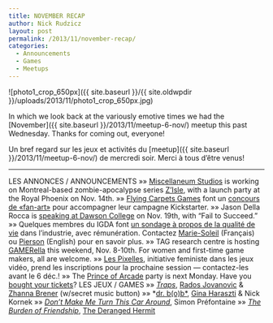 ```yaml
---
title: NOVEMBER RECAP
author: Nick Rudzicz
layout: post
permalink: /2013/11/november-recap/
categories:
  - Announcements
  - Games
  - Meetups
---
```

![photo1_crop_650px]({{ site.baseurl }}/{{ site.oldwpdir }}/uploads/2013/11/photo1_crop_650px.jpg)



In which we look back at the variously emotive times we had the [November]({{ site.baseurl }}/2013/11/meetup-6-nov/) meetup this past Wednesday.
Thanks for coming out, everyone!



Un bref regard sur les jeux et activit&eacute;s du [meetup]({{ site.baseurl }}/2013/11/meetup-6-nov/) de mercredi soir.
Merci &agrave; tous d&#8217;&ecirc;tre venus!


---
LES ANNONCES / ANNOUNCEMENTS
 &raquo;&raquo; [Miscellaneum Studios](https://www.facebook.com/miscellaneumstudios) is working on Montreal-based zombie-apocalypse series [Z&#8217;Isle](http://facebook.com/zisleseries), with a launch party at the Royal Phoenix on Nov. 14th.
 &raquo;&raquo; [Flying Carpets Games](http://flyingcarpetsgames.com/) font un [concours de &laquo;fan-art&raquo;](http://flyingcarpetsgames.com/2013/11/05/the-girl-and-the-robot-fan-art-contest/) pour accompagner leur campagne Kickstarter.
 &raquo;&raquo; Jason Della Rocca is [speaking at Dawson College](https://jason-dellarocca.eventbrite.ca/?fb_action_ids=1411385449079212) on Nov. 19th, with &#8220;Fail to Succeed.&#8221;
 &raquo;&raquo; Quelques membres du IGDA font [un sondage &agrave; propos de la qualit&eacute; de vie](http://gameqol.org/) dans l&#8217;industrie, avec r&eacute;mun&eacute;ration. Contactez [Marie-Soleil](mailto:marie-soleil.ouellette@teluq.ca) (Fran&ccedil;ais) ou [Pierson](mailto:pbrowne88@gmail.com) (English) pour en savoir plus.
 &raquo;&raquo; TAG research centre is hosting [GAMERella](http://tag.hexagram.ca/events/gamerella/) this weekend, Nov. 8-10th. For women and first-time game makers, all are welcome.
 &raquo;&raquo; [Les Pixelles](http://pixelles.ca/), initiative feministe dans les jeux vid&eacute;o, prend les inscriptions pour la prochaine session &#8212; contactez-les avant le 6 d&eacute;c.!
 &raquo;&raquo; The [Prince of Arcade](http://prince.mrgs.ca) party is next Monday. Have you [bought your tickets](https://gumroad.com/l/PbIe)?
LES JEUX / GAMES
 &raquo;&raquo; *[Traps](http://trapsgame.com/)*, [Rados Jovanovic](http://radosjovanovic.com/) &#038; [Zhanna Brener](http://www.zhannabrener.com/) (w/secret music button)
 &raquo;&raquo; *[dr. b(o)b*](http://ginaharaszti.com/games/DrBob.exe), [Gina Haraszti](http://ginaharaszti.com/) &#038; Nick Kornek
 &raquo;&raquo; *[Don&#8217;t Make Me Turn This Car Around](http://www.youtube.com/watch?v=8Moh11TLN2g)*, Simon Pr&eacute;fontaine
 &raquo;&raquo; *[The Burden of Friendship](http://www.puzzlescript.net/play.html?p=7320353)*, [The Deranged Hermit](http://deranged-hermit.blogspot.ca/)
 &nbsp;
 &nbsp;</p>